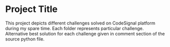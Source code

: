 # Project Title

This project depicts different challenges solved on CodeSignal platform during my spare time. 
Each folder represents particular challenge. 
Alternative best solution for each challenge given in comment section of the source python file.


